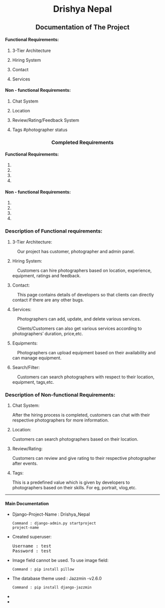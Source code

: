 # <div style="text-align:center;">Drishya Nepal</div>

## <div style="text-align:center;">Documentation of The Project</div>

#### Functional Requirements:

1. 3-Tier Architecture

2. Hiring System 

3. Contact

4. Services

#### Non - functional Requirements:

1. Chat System

2. Location 

3. Review/Rating/Feedback System

4. Tags #photographer status

### <div style="text-align:center">Completed Requirements</div>

#### Functional Requirements:

1. 

2. 

3. 

4. 

#### Non - functional Requirements:

1. 

2. 

3. 

4. 



### Description of Functional requirements:

1. 3-Tier Architecture:
   
       Our project has customer, photographer and admin panel.

2. Hiring System:
   
       Customers can hire photographers based on location, experience, equipment, ratings and feedback.

3. Contact:
   
       This page contains details of developers so that clients can directly contact if there are any other bugs.

4. Services:
   
       Photographers can add, update, and delete various services.
   
       Clients/Customers can also get various services according to photographers’ duration, price,etc.

5. Equipments:
   
       Photographers can upload equipment based on their availability and can manage equipment.

6. Search/Filter: 
   
       Customers can search photographers with respect to their location, equipment, tags,etc.



### Description of Non-functional Requirements:

1. Chat System: 
   
   After the hiring process is completed, customers can chat with their respective photographers for more information.

2. Location: 
   
   Customers can search photographers based on their location.

3. Review/Rating: 
   
   Customers can review and give rating to their respective photographer after events.

4. Tags: 
   
   This is a predefined value which is given by developers to photographers based on their skills. For eg, portrait, vlog,etc.



<hr>



#### Main Documentation

- Django-Project-Name : Drishya_Nepal
  
  <code>Command : django-admin.py startproject project-name</code>
  
  
- Created superuser:
  
  <pre>
  Username : test
  Password : test
  </pre>
  
  
- Image field cannot be used. To use image field:
  
  
  
  <code>Command : pip install pillow</code>
  
  
- The database theme used : Jazzmin -v2.6.0
  
  <code>Command : pip install django-jazzmin</code>



- 
- 
